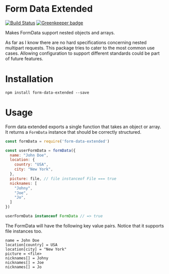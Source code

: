 # Form Data Extended

[![Build Status](https://travis-ci.org/bas080/form-data-extended.svg?branch=master)](https://travis-ci.org/bas080/form-data-extended)
[![Greenkeeper badge](https://badges.greenkeeper.io/bas080/form-data-extended.svg)](https://greenkeeper.io/)

Makes FormData support nested objects and arrays.

As far as I know there are no hard specifications concerning nested multipart
requests.  This package tries to cater to the most common use cases.  Allowing
configuration to support different standards could be part of future features.

# Installation

`npm install form-data-extended --save`

# Usage

Form data extended exports a single function that takes an object or array. It
returns a `FormData` instance that should be correctly structured.

```javascript
const formData = require('form-data-extended')

const userFormData = formData({
  name: "John Doe",
  location: {
    country: "USA",
    city: "New York",
  },
  picture: file, // file instanceof File === true
  nicknames: [
    "Johny",
    "Joe",
    "Jo",
  ]
})

userFormData instanceof FormData // => true
```

The FormData will have the following key value pairs. Notice that it supports
file instances too.

```
name = John Doe
location[country] = USA
location[city] = "New York"
picture = <file>
nicknames[] = Johny
nicknames[] = Joe
nicknames[] = Jo
```
